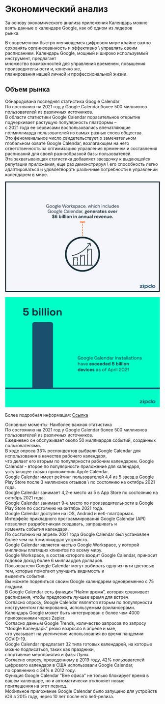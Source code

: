 # Экономический анализ

За основу экономического анализа приложения Календарь можно взять данные о календаре Google, как об одном из лидеров \
рынка. 

В современном быстро меняющемся цифровом мире крайне важно сохранять организованность и эффективно \ 
управлять своим расписанием. Календарь Google, мощный и широко используемый инструмент, предлагает \
множество возможностей для управления временем, повышения производительности и, конечно же, \
планирования нашей личной и профессиональной жизни.

## Объем рынка

Обнародована последняя статистика Google Calendar \
По состоянию на 2021 год у Google Calendar более 500 миллионов пользователей из различных источников. \
В области статистики Google Calendar поразительное открытие подчеркивает растущую популярность платформы – \
с 2021 года ее сервисами воспользовались впечатляющие полмиллиарда пользователей из самых разных слоев общества. \
Это феноменальное число свидетельствует о замечательном глобальном охвате Google Calendar, возлагающем на него \
ответственность за оптимизацию управления временем и составления расписаний для своей разнообразной базы пользователей.\
Эта захватывающая статистика добавляет звездочку к выдающейся репутации приложения, еще раз демонстрируя \ 
его способность легко адаптироваться и удовлетворять различные потребности в управлении календарем в мире.

![GoogleCalendarStatistics1](./img/GoogleCalendarStatistics1.png)

![GoogleCalendarStatistics2](./img/GoogleCalendarStatistics2.png)

Более подробная информация:
[Ссылка](https://zipdo.co/statistics/google-calendar/)

Основные моменты: Наиболее важная статистика \
По состоянию на 2021 год у Google Calendar более 500 миллионов пользователей из различных источников. \
Ежедневно он обслуживает около 50 миллиардов событий, созданных пользователями. \
В ходе опроса 33% респондентов выбрали Google Calendar для использования в качестве рабочего календаря, \
что делает его вторым по популярности рабочим календарем.
Google Calendar - второе по популярности приложение для календаря, уступающее только приложению Apple Calendar. \
Google Calendar имеет рейтинг пользователей 4,4 из 5 звезд в Google Play Store после 3 миллионов отзывов \ 
по состоянию на октябрь 2021 года. \
Google Calendar занимает 4,2-е место из 5 в App Store по состоянию на октябрь 2021 года. \
Google Calendar занимает 9-е место по производительности в Google Play Store по состоянию на октябрь 2021 года. \
Google Calendar доступен на iOS, Android и веб-платформах. \
Интерфейс прикладного программирования Google Calendar (API) позволяет разработчикам создавать, запрашивать и \
изменять события календаря. \
По состоянию на апрель 2021 года Google Calendar был установлен более чем на 5 миллиардах устройств. \
Google Calendar является частью Google Workspace, у которой миллионы платящих клиентов по всему миру. \
Google Workspace, в состав которого входит Google Calendar, приносит годовой доход более 6 миллиардов долларов. \
Пользователи Google Calendar могут выбирать одну из пяти цветовых тем, которые помогают улучшить видимость и \
выделить события.\
Вы можете поделиться своим Google календарем одновременно с 75 людьми.\
В Google Calendar есть функция “Найти время”, которая сравнивает расписания, чтобы предложить лучшее время для встреч.\
Согласно опросу, Google Calendar является вторым по популярности инструментом планирования, используемым фрилансерами.\
Календарь Google может быть интегрирован с более чем 4000 приложениями через Zapier.\
Согласно данным Google Trends, количество запросов по запросу “Google Календарь” резко возросло в апреле и мае,\
что указывает на увеличение использования во время пандемии COVID-19.\
Google Calendar предлагает 32 типа готовых календарей, на которые можно подписаться, таких как праздники, \
спортивные мероприятия и фазы Луны.\
Согласно опросу, проведенному в 2019 году, 42% пользователей цифрового календаря в США использовали Google Calendar, \
по сравнению с 34% в 2012 году.\
Функция Google Calendar "Вне офиса" не только блокирует время в вашем календаре, но и автоматически отклоняет новые \
приглашения на этот период.\
Мобильное приложение Google Calendar было запущено для устройств iOS в 2015 году, через 10 лет после его веб-релиза.


